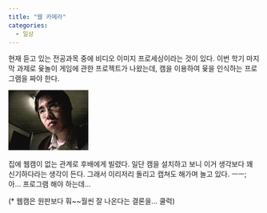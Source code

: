 ```yaml
---
title: "웹 카메라"
categories:
  - 일상
---
```


현재 듣고 있는 전공과목 중에 비디오 이미지 프로세싱이라는 것이 있다. 이번 학기 마지막 과제로 윷놀이 게임에 관한 프로젝트가 나왔는데, 캠을 이용하여 윷을 인식하는 프로그램을 짜야 한다.  
  
![](/assets/images/posts/2004/11/fk200000000053.png)

집에 웹캠이 없는 관계로 후배에게 빌렸다. 일단 캠을 설치하고 보니 이거 생각보다 꽤 신기하다라는 생각이 든다. 그래서 이리저리 돌리고 캡쳐도 해가며 놀고 있다. ㅡㅡ; 아... 프로그램 해야 하는데...  
  
(* 웹캠은 원판보다 훠~~월씬 잘 나온다는 결론을... 쿨럭)

